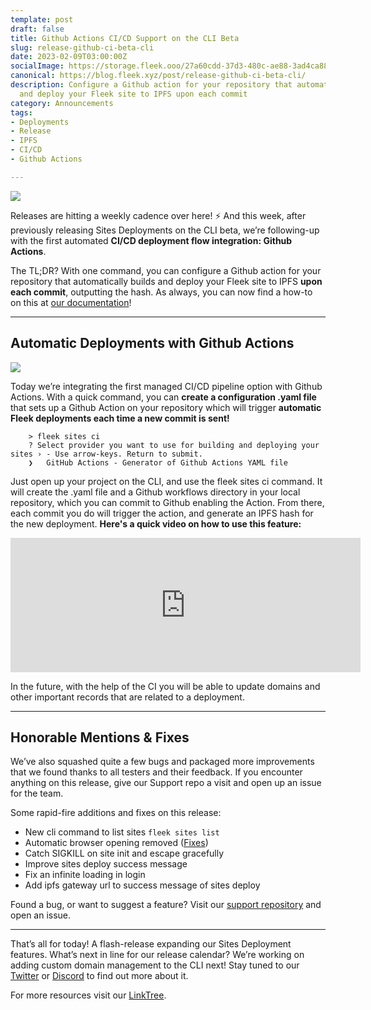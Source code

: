 ```yaml
---
template: post
draft: false
title: Github Actions CI/CD Support on the CLI Beta
slug: release-github-ci-beta-cli
date: 2023-02-09T03:00:00Z
socialImage: https://storage.fleek.ooo/27a60cdd-37d3-480c-ae88-3ad4ca886b13-bucket/imgs/ci-cd.png
canonical: https://blog.fleek.xyz/post/release-github-ci-beta-cli/
description: Configure a Github action for your repository that automatically builds
  and deploy your Fleek site to IPFS upon each commit
category: Announcements
tags:
- Deployments
- Release
- IPFS
- CI/CD
- Github Actions

---
```

![](https://storage.fleek.ooo/27a60cdd-37d3-480c-ae88-3ad4ca886b13-bucket/imgs/ci-cd.png)

Releases are hitting a weekly cadence over here! ⚡️ And this week, after previously releasing Sites Deployments on the CLI beta, we’re following-up with the first automated **CI/CD deployment flow integration: Github Actions**.

The TL;DR? With one command, you can configure a Github action for your repository that automatically builds and deploy your Fleek site to IPFS **upon each commit**, outputting the hash. As always, you can now find a how-to on this at [our documentation](https://docs.fleek.xyz/)!

***

## Automatic Deployments with Github Actions

![](https://storage.fleek.ooo/27a60cdd-37d3-480c-ae88-3ad4ca886b13-bucket/imgs/ci-code.png)

Today we’re integrating the first managed CI/CD pipeline option with Github Actions. With a quick command, you can **create a configuration .yaml file** that sets up a Github Action on your repository which will trigger **automatic Fleek deployments each time a new commit is sent!**

        > fleek sites ci
        ? Select provider you want to use for building and deploying your sites › - Use arrow-keys. Return to submit.
        ❯   GitHub Actions - Generator of Github Actions YAML file

Just open up your project on the CLI, and use the fleek sites ci command. It will create the .yaml file and a Github workflows directory in your local repository, which you can commit to Github enabling the Action. From there, each commit you do will trigger the action, and generate an IPFS hash for the new deployment. **Here's a quick video on how to use this feature:**

<iframe width="560" height="215" src="https://www.youtube.com/embed/KZvYrllpb-4?controls=0" title="YouTube video player" frameborder="0" allow="accelerometer; autoplay; clipboard-write; encrypted-media; gyroscope; picture-in-picture; web-share" allowfullscreen></iframe>

In the future, with the help of the CI you will be able to update domains and other important records that are related to a deployment.

***

## Honorable Mentions & Fixes

We’ve also squashed quite a few bugs and packaged more improvements that we found thanks to all testers and their feedback. If you encounter anything on this release, give our Support repo a visit and open up an issue for the team.

Some rapid-fire additions and fixes on this release:

* New cli command to list sites `fleek sites list`
* Automatic browser opening removed ([Fixes]( https://github.com/fleekxyz/fleekxyz-support/issues/8))
* Catch SIGKILL on site init and escape gracefully
* Improve sites deploy success message
* Fix an infinite loading in login
* Add ipfs gateway url to success message of sites deploy

Found a bug, or want to suggest a feature? Visit our [support repository](https://github.com/fleekxyz/fleekxyz-support/) and open an issue.

***

That’s all for today! A flash-release expanding our Sites Deployment features. What’s next in line for our release calendar? We’re working on adding custom domain management to the CLI next! Stay tuned to our [Twitter](https://twitter.com/fleekxyz) or [Discord](https://discord.gg/fleekxyz) to find out more about it.

For more resources visit our [LinkTree](https://linktr.ee/fleek).